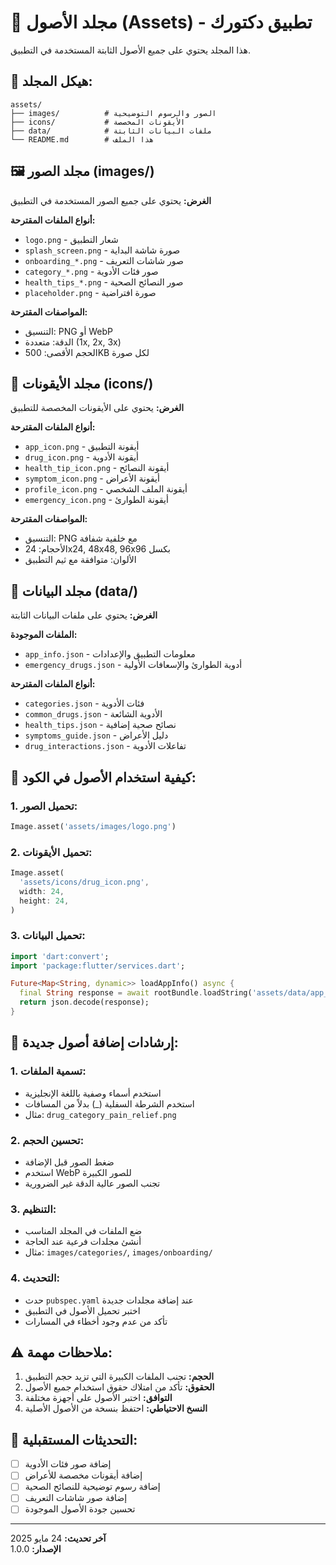 # 📁 مجلد الأصول (Assets) - تطبيق دكتورك

هذا المجلد يحتوي على جميع الأصول الثابتة المستخدمة في التطبيق.

## 📂 هيكل المجلد:

```
assets/
├── images/          # الصور والرسوم التوضيحية
├── icons/           # الأيقونات المخصصة
├── data/            # ملفات البيانات الثابتة
└── README.md        # هذا الملف
```

## 🖼️ مجلد الصور (images/)

**الغرض:** يحتوي على جميع الصور المستخدمة في التطبيق

**أنواع الملفات المقترحة:**
- `logo.png` - شعار التطبيق
- `splash_screen.png` - صورة شاشة البداية
- `onboarding_*.png` - صور شاشات التعريف
- `category_*.png` - صور فئات الأدوية
- `health_tips_*.png` - صور النصائح الصحية
- `placeholder.png` - صورة افتراضية

**المواصفات المقترحة:**
- التنسيق: PNG أو WebP
- الدقة: متعددة (1x, 2x, 3x)
- الحجم الأقصى: 500KB لكل صورة

## 🎨 مجلد الأيقونات (icons/)

**الغرض:** يحتوي على الأيقونات المخصصة للتطبيق

**أنواع الملفات المقترحة:**
- `app_icon.png` - أيقونة التطبيق
- `drug_icon.png` - أيقونة الأدوية
- `health_tip_icon.png` - أيقونة النصائح
- `symptom_icon.png` - أيقونة الأعراض
- `profile_icon.png` - أيقونة الملف الشخصي
- `emergency_icon.png` - أيقونة الطوارئ

**المواصفات المقترحة:**
- التنسيق: PNG مع خلفية شفافة
- الأحجام: 24x24, 48x48, 96x96 بكسل
- الألوان: متوافقة مع ثيم التطبيق

## 📄 مجلد البيانات (data/)

**الغرض:** يحتوي على ملفات البيانات الثابتة

**الملفات الموجودة:**
- `app_info.json` - معلومات التطبيق والإعدادات
- `emergency_drugs.json` - أدوية الطوارئ والإسعافات الأولية

**أنواع الملفات المقترحة:**
- `categories.json` - فئات الأدوية
- `common_drugs.json` - الأدوية الشائعة
- `health_tips.json` - نصائح صحية إضافية
- `symptoms_guide.json` - دليل الأعراض
- `drug_interactions.json` - تفاعلات الأدوية

## 🔧 كيفية استخدام الأصول في الكود:

### 1. تحميل الصور:
```dart
Image.asset('assets/images/logo.png')
```

### 2. تحميل الأيقونات:
```dart
Image.asset(
  'assets/icons/drug_icon.png',
  width: 24,
  height: 24,
)
```

### 3. تحميل البيانات:
```dart
import 'dart:convert';
import 'package:flutter/services.dart';

Future<Map<String, dynamic>> loadAppInfo() async {
  final String response = await rootBundle.loadString('assets/data/app_info.json');
  return json.decode(response);
}
```

## 📝 إرشادات إضافة أصول جديدة:

### 1. **تسمية الملفات:**
- استخدم أسماء وصفية باللغة الإنجليزية
- استخدم الشرطة السفلية (_) بدلاً من المسافات
- مثال: `drug_category_pain_relief.png`

### 2. **تحسين الحجم:**
- ضغط الصور قبل الإضافة
- استخدم WebP للصور الكبيرة
- تجنب الصور عالية الدقة غير الضرورية

### 3. **التنظيم:**
- ضع الملفات في المجلد المناسب
- أنشئ مجلدات فرعية عند الحاجة
- مثال: `images/categories/`, `images/onboarding/`

### 4. **التحديث:**
- حدث `pubspec.yaml` عند إضافة مجلدات جديدة
- اختبر تحميل الأصول في التطبيق
- تأكد من عدم وجود أخطاء في المسارات

## ⚠️ ملاحظات مهمة:

1. **الحجم:** تجنب الملفات الكبيرة التي تزيد حجم التطبيق
2. **الحقوق:** تأكد من امتلاك حقوق استخدام جميع الأصول
3. **التوافق:** اختبر الأصول على أجهزة مختلفة
4. **النسخ الاحتياطي:** احتفظ بنسخة من الأصول الأصلية

## 🔄 التحديثات المستقبلية:

- [ ] إضافة صور فئات الأدوية
- [ ] إضافة أيقونات مخصصة للأعراض
- [ ] إضافة رسوم توضيحية للنصائح الصحية
- [ ] إضافة صور شاشات التعريف
- [ ] تحسين جودة الأصول الموجودة

---

**آخر تحديث:** 24 مايو 2025  
**الإصدار:** 1.0.0
